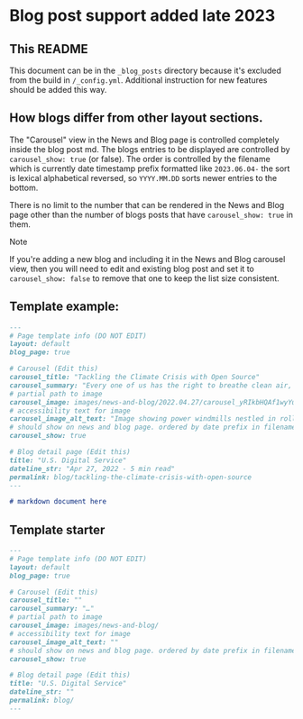 # Blog post support added late 2023

## This README

This document can be in the `_blog_posts` directory because it's excluded from the build in `/_config.yml`.
Additional instruction for new features should be added this way.

## How blogs differ from other layout sections.

The "Carousel" view in the News and Blog page is controlled completely inside the blog post md. The blogs entries to be
displayed are controlled by `carousel_show: true` (or false). The order is controlled by the filename
which is currently date timestamp prefix formatted like `2023.06.04-` the sort is lexical alphabetical reversed,
so `YYYY.MM.DD` sorts newer entries to the bottom.

There is no limit to the number that can be rendered in the News and Blog page other than the number of blogs posts that
have `carousel_show: true` in them.

> [!NOTE]  
> If you're adding a new blog and including it in the News and Blog carousel view, then you will need to edit and
> existing blog post and set it to `carousel_show: false` to remove that one to keep the list size consistent.

## Template example:

```markdown
---
# Page template info (DO NOT EDIT)
layout: default
blog_page: true

# Carousel (Edit this)
carousel_title: "Tackling the Climate Crisis with Open Source"
carousel_summary: "Every one of us has the right to breathe clean air, drink clean water, eat safe, nourishing food, and live free from the threat of climate disasters wrecking our neighborhoods and livelihoods. …"
# partial path to image
carousel_image: images/news-and-blog/2022.04.27/carousel_yRIkbHQAf1wyYusyCAOcvA.jpg
# accessibility text for image
carousel_image_alt_text: "Image showing power windmills nestled in rolling green hills"
# should show on news and blog page. ordered by date prefix in filename
carousel_show: true

# Blog detail page (Edit this)
title: "U.S. Digital Service"
dateline_str: "Apr 27, 2022 - 5 min read"
permalink: blog/tackling-the-climate-crisis-with-open-source
---

# markdown document here
```

## Template starter

```markdown
---
# Page template info (DO NOT EDIT)
layout: default
blog_page: true

# Carousel (Edit this)
carousel_title: ""
carousel_summary: "…"
# partial path to image
carousel_image: images/news-and-blog/
# accessibility text for image
carousel_image_alt_text: ""
# should show on news and blog page. ordered by date prefix in filename
carousel_show: true

# Blog detail page (Edit this)
title: "U.S. Digital Service"
dateline_str: ""
permalink: blog/
---
```
